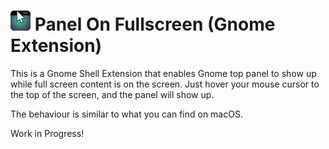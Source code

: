 # <img width="32px" src="./img/icon-128.webp" alt="project icon" /> Panel On Fullscreen (Gnome Extension)

This is a Gnome Shell Extension that enables Gnome top panel to show up while
full screen content is on the screen. Just hover your mouse cursor to the top of
the screen, and the panel will show up.

The behaviour is similar to what you can find on macOS.

Work in Progress!
